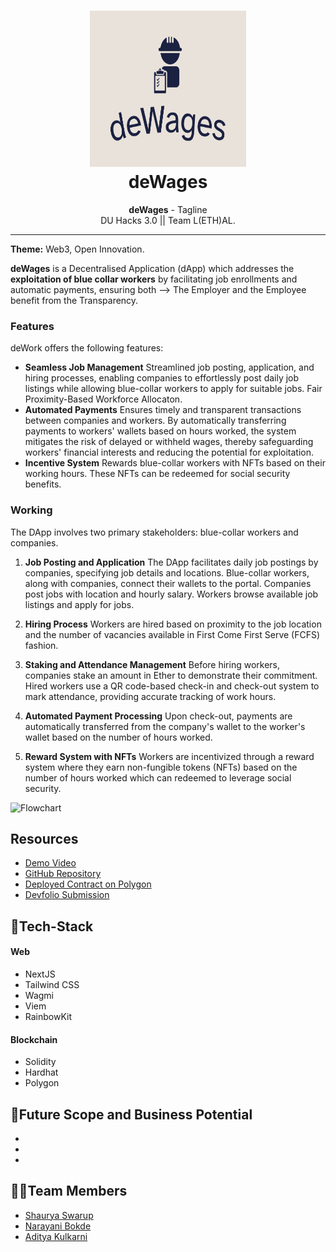 <h1 align="center">
  <a href="https://github.com/ShauryaSwarup/L-ETH-AL">
    <img src="./website/public/dewages-high-resolution-logo.png" alt="deCertify" width="250" height="250">
  </a>
  <br>
  deWages
</h1>

<div align="center">
   <strong>deWages</strong> - Tagline<br>
  DU Hacks 3.0 || Team L(ETH)AL.
</div>
<hr>

**Theme:** Web3, Open Innovation.

**deWages** is a Decentralised Application (dApp) which addresses the  <b>exploitation of blue collar workers</b> by facilitating job enrollments and automatic payments, ensuring both --> The Employer and the Employee benefit from the Transparency.

### Features
deWork offers the following features:
- **Seamless Job Management**
  Streamlined job posting, application, and hiring processes, enabling companies to effortlessly post daily job listings while allowing blue-collar workers to apply for suitable jobs. Fair Proximity-Based Workforce Allocaton.
- **Automated Payments**
  Ensures timely and transparent transactions between companies and workers. By automatically transferring payments to workers' wallets based on hours worked, the system mitigates the risk of delayed or withheld wages, thereby safeguarding workers' financial interests and reducing the potential for exploitation.
- **Incentive System**
  Rewards blue-collar workers with NFTs based on their working hours. These NFTs can be redeemed for social security benefits.

### Working
The DApp involves two primary stakeholders: blue-collar workers and companies.

1. **Job Posting and Application**
    The DApp facilitates daily job postings by companies, specifying job details and locations. Blue-collar workers, along with companies, connect their wallets to the portal. Companies post jobs with location and hourly salary. Workers browse available job listings and apply for jobs.

2. **Hiring Process**
   Workers are hired based on proximity to the job location and the number of vacancies available in First Come First Serve (FCFS) fashion. 

3. **Staking and Attendance Management**
    Before hiring workers, companies stake an amount in Ether to demonstrate their commitment. Hired workers use a QR code-based check-in and check-out system to mark attendance, providing accurate tracking of work hours.

4. **Automated Payment Processing**
   Upon check-out, payments are automatically transferred from the company's wallet to the worker's wallet based on the number of hours worked. 

5. **Reward System with NFTs**
   Workers are incentivized through a reward system where they earn non-fungible tokens (NFTs) based on the number of hours worked which can redeemed to leverage social security.

![Flowchart]()



## Resources
- [Demo Video]()
- [GitHub Repository](https://github.com/ShauryaSwarup/L-ETH-AL)
- [Deployed Contract on Polygon]()
- [Devfolio Submission]()

## 🤖Tech-Stack

#### Web
- NextJS
- Tailwind CSS
- Wagmi
- Viem
- RainbowKit

#### Blockchain
- Solidity
- Hardhat
- Polygon


## 🔮Future Scope and Business Potential
- 
- 
- 

## 👨‍💻Team Members
- [Shaurya Swarup](https://github.com/ShauryaSwarup)
- [Narayani Bokde](https://github.com/narayanibokde9)
- [Aditya Kulkarni](https://github.com/justaskulkarni)
